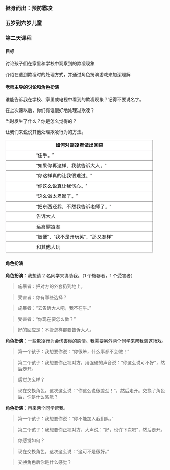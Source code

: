 ### 挺身而出：预防霸凌

### 五岁到六岁儿童

### 第二天课程

#### 目标

讨论孩子们在家里和学校中观察到的欺凌现象

介绍在遭到欺凌时的处理方式，并通过角色扮演游戏来加深理解

#### 老师主导的讨论和角色扮演

谁能告诉我在学校、家里或电视中看到的欺凌现象？记得不要说名字。

在上次课以后，你们有谁很好地处理过欺凌？

当时发生了什么？你是怎么觉得的？

让我们来说说其他处理欺凌行为的方法。

![](/assets/QQ20160728-0.png)

#### 角色扮演

**角色扮演**：我想请 2 名同学来协助我。（1 个施暴者，1 个受害者）

> 施暴者：把对方的外套扔到地上。

> 受害者：你有哪些选择？

> 施暴者：“去告诉大人吧，我不在乎。”

> 受害者：“你现在要怎么做？”

> 好的回应是：不管怎样都要告诉大人。

**角色扮演**：一些欺凌行为会伤害你的感情。我需要另外两个同学来帮我演这场戏。

> 第一个孩子：我想要你说：“你很笨，什么事都不会做！”

> 第二个孩子：我想要你正视对方，用强硬的声音说：“你这么说可不好”，然后走开。

> 感觉怎么样？

> 现在交换角色。这次这么说：“你这么说很差劲！”，然后走开。交换了角色后，你是什么感觉？

**角色扮演**：再来两个同学帮我。

> 第一个孩子：我想要你说：“你不能加入我们队。”

> 第二个孩子：我想要你正视对方，大声说：“好，也许下次吧”，然后走开。

> 你感觉如何？

> 现在交换角色。这次这么说：“这可不是很好。”

> 交换角色后你是什么感觉？



